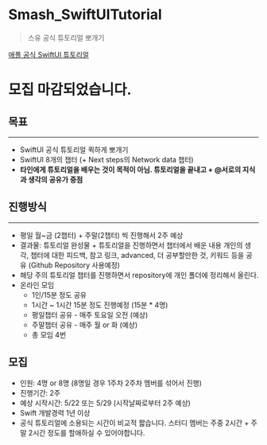 # Smash_SwiftUITutorial

> 스유 공식 튜토리얼 뽀개기

[애플 공식 SwiftUI 튜토리얼](https://developer.apple.com/tutorials/swiftui)

# 모집 마감되었습니다.


## 목표
---
- SwiftUI 공식 튜토리얼 퀵하게 뽀개기
- SwiftUI 8개의 챕터 (+ Next steps의 Network data 챕터)
- **타인에게 튜토리얼을 배우는 것이 목적이 아님. 튜토리얼을 끝내고 + @서로의 지식과 생각의 공유가 중점**

## 진행방식
---
- 평일 월~금 (2챕터) + 주말(2챕터) 씩 진행해서 2주 예상
- 결과물: 튜토리얼 완성물 + 튜토리얼을 진행하면서 챕터에서 배운 내용 개인의 생각, 챕터에 대한 피드백, 참고 링크, advanced, 더 공부할만한 것, 키워드 등을 공유 (Github Repository 사용예정)
- 해당 주의 튜토리얼 챕터를 진행하면서 repository에 개인 폴더에 정리해서 올린다.
- 온라인 모임
  - 1인/15분 정도 공유
  - 1시간 ~ 1시간 15분 정도 진행예정 (15분 * 4명)
  - 평일챕터 공유 - 매주 토요일 오전 (예상)
  - 주말챕터 공유 - 매주 월 or 화 (예상)
  - 총 모임 4번

## 모집
- 인원: 4명 or 8명 (8명일 경우 1주차 2주차 멤버를 섞어서 진행)
- 진행기간: 2주
- 예상 시작시간: 5/22 또는 5/29 (시작날짜로부터 2주 예상)
- Swift 개발경력 1년 이상
- 공식 튜토리얼에 소용되는 시간이 비교적 짧습니다. 스터디 멤버는 주중 2시간 + 주말 2시간 정도를 할애하실 수 있어야합니다.

